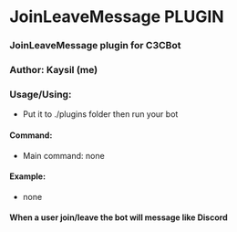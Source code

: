 # JoinLeaveMessage PLUGIN #
### JoinLeaveMessage plugin for C3CBot
### Author: Kaysil (me) ##

### Usage/Using:
- Put it to ./plugins folder then run your bot
#### Command:
- Main command: none

#### Example:
- none

#### When a user join/leave the bot will message like Discord
